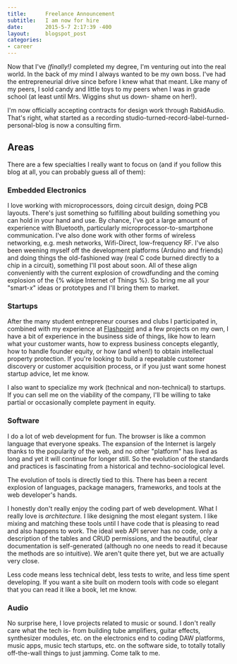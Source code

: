 ```yaml
---
title:      Freelance Announcement
subtitle:   I am now for hire
date:       2015-5-7 2:17:39 -400
layout:     blogspot_post
categories:
- career
---
```


Now that I've _(finally!)_ completed my degree, I'm venturing out into the real world.
In the back of my mind I always wanted to be my own boss. I've had the entrepreneurial
drive since before I knew what that meant. Like many of my peers, I sold candy and
little toys to my peers when I was in grade school (at least until Mrs. Wiggins shut
us down- shame on her!). 

I'm now officially accepting contracts for design work through RabidAudio. That's right,
what started as a recording studio-turned-record-label-turned-personal-blog is now a
consulting firm.

## Areas

There are a few specialties I really want to focus on (and if you follow this blog at all,
you can probably guess all of them):

### Embedded Electronics

I love working with microprocessors, doing circuit design, doing PCB layouts. There's just
something so fulfilling about building something you can hold in your hand and use. By chance,
I've got a large amount of experience with Bluetooth, particularly microprocessor-to-smartphone
communication. I've also done work with other forms of wireless networking, e.g. mesh networks,
Wifi-Direct, low-frequency RF. I've also been weening myself off the development platforms (Arduino
and friends) and doing things the old-fashioned way (real C code burned directly to a chip in
a circuit), something I'll post about soon. All of these align conveniently with the current
explosion of crowdfunding and the coming explosion of the {% wkipe Internet of Things %}.
So bring me all your "smart-_x_" ideas or prototypes and I'll bring them to market.

### Startups

After the many student entrepreneur courses and clubs I participated in, combined with my experience
at [Flashpoint](http://flashpoint.gatech.edu) and a few projects on my own, I have a bit of experience
in the business side of things, like how to learn what your customer wants, how to express business
concepts elegantly, how to handle founder equity, or how (and when!) to obtain intellectual property
protection. If you're looking to build a repeatable customer discovery or customer
acquisition process, or if you just want some honest startup advice, let me know. 

I also want to specialize my work (technical and non-technical) to startups. If you can sell me
on the viability of the company, I'll be willing to take partial or occasionally complete payment in
equity. 

### Software

I do a lot of web development for fun. The browser is like a common language that everyone speaks.
The expansion of the Internet is largely thanks to the popularity of the web, and no other "platform"
has lived as long and yet it will continue for longer still. So the evolution of the standards and
practices is fascinating from a historical and techno-sociological level. 

The evolution of tools is directly tied to this. There has been a recent explosion of languages, package
managers, frameworks, and tools at the web developer's hands.

<!-- package managers
npm
bower
frameworks
frontend
backbone ember angular polymer react
backend
rails express django
runners
grunt gulp
test
mocha chai jasmine
ci
travis, codeship
version control github
languages
sass jade coffeescript handlebars
requirejs almond browserify

yeoman
 -->

I honestly don't really enjoy the coding part of web development. What I really love is *architecture.*
I like designing the most elegant system. I like mixing and matching these tools until I have code
that is pleasing to read and also happens to work. The ideal web API server has no code, only a description
of the tables and CRUD permissions, and the beautiful, clear documentation is self-generated (although
no one needs to read it because the methods are so intuitive). We aren't quite there yet, but we are
actually very close.

Less code means less technical debt, less tests to write, and less time spent developing. If you want
a site built on modern tools with code so elegant that you can read it like a book, let me know.

### Audio

No surprise here, I love projects related to music or sound. I don't really care what the tech is-
from building tube amplifiers, guitar effects, synthesizer modules, etc. on the electronics end
to coding DAW platforms, music apps, music tech startups, etc. on the software side, to totally
totally off-the-wall things to just jamming. Come talk to me.

